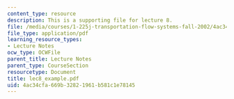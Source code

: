 ```yaml
---
content_type: resource
description: This is a supporting file for lecture 8.
file: /media/courses/1-225j-transportation-flow-systems-fall-2002/4ac34cfa669b32821961b581c1e78145_lec8_example.pdf
file_type: application/pdf
learning_resource_types:
- Lecture Notes
ocw_type: OCWFile
parent_title: Lecture Notes
parent_type: CourseSection
resourcetype: Document
title: lec8_example.pdf
uid: 4ac34cfa-669b-3282-1961-b581c1e78145
---
```

